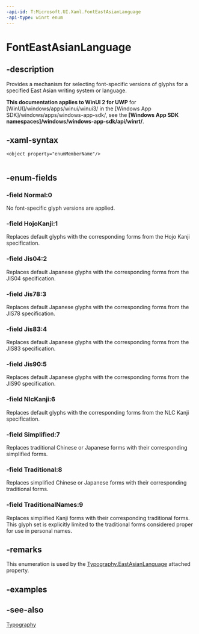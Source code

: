 ```yaml
---
-api-id: T:Microsoft.UI.Xaml.FontEastAsianLanguage
-api-type: winrt enum
---
```


<!-- Enumeration syntax
public enum Windows.UI.Xaml.FontEastAsianLanguage : int
-->

# FontEastAsianLanguage

## -description
Provides a mechanism for selecting font-specific versions of glyphs for a specified East Asian writing system or language.

**This documentation applies to WinUI 2 for UWP** for [WinUI]/windows/apps/winui/winui3/ in the [Windows App SDK]/windows/apps/windows-app-sdk/, see the **[Windows App SDK namespaces]/windows/windows-app-sdk/api/winrt/**.

## -xaml-syntax
```xaml
<object property="enumMemberName"/>
 
```


## -enum-fields
### -field Normal:0
No font-specific glyph versions are applied.

### -field HojoKanji:1
Replaces default glyphs with the corresponding forms from the Hojo Kanji specification.

### -field Jis04:2
Replaces default Japanese glyphs with the corresponding forms from the JIS04 specification.

### -field Jis78:3
Replaces default Japanese glyphs with the corresponding forms from the JIS78 specification.

### -field Jis83:4
Replaces default Japanese glyphs with the corresponding forms from the JIS83 specification.

### -field Jis90:5
Replaces default Japanese glyphs with the corresponding forms from the JIS90 specification.

### -field NlcKanji:6
Replaces default glyphs with the corresponding forms from the NLC Kanji specification.

### -field Simplified:7
Replaces traditional Chinese or Japanese forms with their corresponding simplified forms.

### -field Traditional:8
Replaces simplified Chinese or Japanese forms with their corresponding traditional forms.

### -field TraditionalNames:9
Replaces simplified Kanji forms with their corresponding traditional forms. This glyph set is explicitly limited to the traditional forms considered proper for use in personal names.


## -remarks
This enumeration is used by the [Typography.EastAsianLanguage](/windows/winui/api/microsoft.ui.xaml.documents.typography#xaml-attached-properties) attached property.

## -examples

## -see-also
[Typography](../microsoft.ui.xaml.documents/typography.md)
